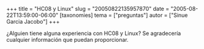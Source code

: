 +++
title = "HC08 y Linux"
slug = "20050822135957870"
date = "2005-08-22T13:59:00-06:00"
[taxonomies]
tema = ["preguntas"]
autor = ["Sinue Garcia Jacobo"]
+++

¿Alguien tiene alguna experiencia con HC08 y Linux? Se agradecería
cualquier información que puedan proporcionar.

